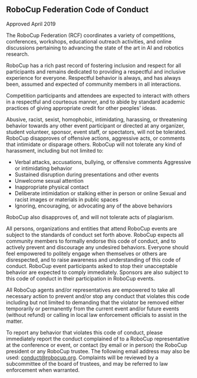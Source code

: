 ## RoboCup Federation Code of Conduct
 
Approved April 2019

The RoboCup Federation (RCF) coordinates a variety of competitions, conferences, workshops, educational outreach activities, and online discussions pertaining to advancing the state of the art in AI and robotics research.

RoboCup has a rich past record of fostering inclusion and respect for all participants and remains dedicated to providing a respectful and inclusive experience for everyone. Respectful behavior is always, and has always been, assumed and expected of community members in all interactions.

Competition participants and attendees are expected to interact with others in a respectful and courteous manner, and to abide by standard academic practices of giving appropriate credit for other peoples' ideas.

Abusive, racist, sexist, homophobic, intimidating, harassing, or threatening behavior towards any other event participant or directed at any organizer, student volunteer, sponsor, event staff, or spectators, will not be tolerated. RoboCup disapproves of offensive actions, aggressive acts, or comments that intimidate or disparage others. RoboCup will not tolerate any kind of harassment, including but not limited to:
* Verbal attacks, accusations, bullying, or offensive comments Aggressive or intimidating behavior
* Sustained disruption during presentations and other events
* Unwelcome sexual attention
* Inappropriate physical contact
* Deliberate intimidation or stalking either in person or online Sexual and racist images or materials in public spaces
* Ignoring, encouraging, or advocating any of the above behaviors

RoboCup also disapproves of, and will not tolerate acts of plagiarism.

All persons, organizations and entities that attend RoboCup events are subject to the standards of conduct set forth above. RoboCup expects all community members to formally endorse this code of conduct, and to actively prevent and discourage any undesired behaviors. Everyone should feel empowered to politely engage when themselves or others are disrespected, and to raise awareness and understanding of this code of conduct. RoboCup event participants asked to stop their unacceptable behavior are expected to comply immediately. Sponsors are also subject to this code of conduct in their participation in RoboCup events.

All RoboCup agents and/or representatives are empowered to take all necessary action to prevent and/or stop any conduct that violates this code including but not limited to demanding that the violator be removed either temporarily or permanently from the current event and/or future events (without refund) or calling in local law enforcement officials to assist in the matter.

To report any behavior that violates this code of conduct, please immediately report the conduct complained of to a RoboCup representative at the conference or event, or contact (by email or in person) the RoboCup president or any RoboCup trustee. The following email address may also be used: conduct@robocup.org. Complaints will be reviewed by a subcommittee of the board of trustees, and may be referred to law enforcement when warranted.